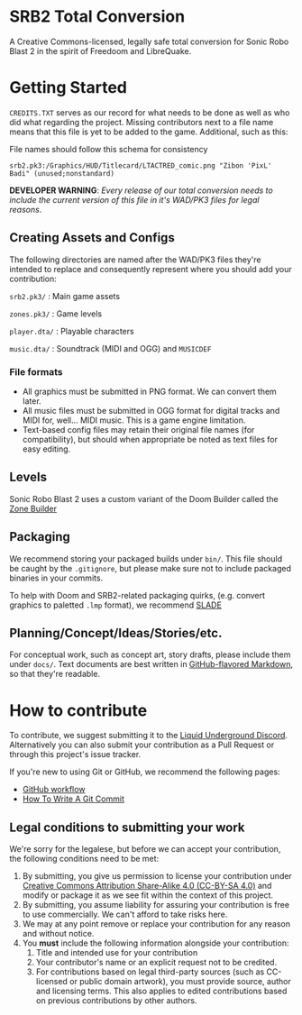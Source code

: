# SRB2 Total Conversion

A Creative Commons-licensed, legally safe total conversion for Sonic Robo
Blast 2 in the spirit of Freedoom and LibreQuake.

# Getting Started

`CREDITS.TXT` serves as our record for what needs to be done as
well as who did what regarding the project.
Missing contributors next to a file name means that this file is yet to be
added to the game. Additional, such as this:

File names should follow this schema for consistency

```
srb2.pk3:/Graphics/HUD/Titlecard/LTACTRED_comic.png "Zibon 'PixL' Badi" (unused;nonstandard)
```

**DEVELOPER WARNING**: *Every release of our total conversion needs to
include the current version of this file in it's WAD/PK3 files for legal
reasons*.


## Creating Assets and Configs

The following directories are named after the WAD/PK3 files they're
intended to replace and consequently represent where you should add your
contribution:

`srb2.pk3/`
: Main game assets

`zones.pk3/`
: Game levels

`player.dta/`
: Playable characters

`music.dta/`
: Soundtrack (MIDI and OGG) and `MUSICDEF`

### File formats

- All graphics must be submitted in PNG format. We can convert them later.
- All music files must be submitted in OGG format for digital tracks and
  MIDI for, well... MIDI music. This is a game engine limitation.
- Text-based config files may retain their original file names (for
  compatibility), but should when appropriate be noted as text files for
  easy editing.

## Levels

Sonic Robo Blast 2 uses a custom variant of the Doom Builder called the
[Zone Builder](https://mb.srb2.org/addons/zone-builder.149/)

## Packaging

We recommend storing your packaged builds under `bin/`. This file should be
caught by the `.gitignore`, but please make sure not to include packaged
binaries in your commits.

To help with Doom and SRB2-related packaging quirks, (e.g. convert graphics
to paletted `.lmp` format), we recommend
[SLADE](https://slade.mancubus.net/)

## Planning/Concept/Ideas/Stories/etc.

For conceptual work, such as concept art, story drafts, please include them
under `docs/`. Text documents are best written in
[GitHub-flavored Markdown](https://github.github.com/gfm/), so that they're
readable.


# How to contribute

To contribute, we suggest submitting it to the [Liquid Underground
Discord](https://discord.gg/HVTzVfAWG6).  
Alternatively you can also submit your contribution as a Pull Request or
through this project's issue tracker.

If you're new to using Git or GitHub, we recommend the following pages:

- [GitHub workflow](https://docs.github.com/get-started/quickstart/github-flow)
- [How To Write A Git Commit](https://chris.beams.io/posts/git-commit/)

## Legal conditions to submitting your work

We're sorry for the legalese, but before we can accept your contribution,
the following conditions need to be met:

1. By submitting, you give us permission to license your contribution under
   [Creative Commons Attribution Share-Alike 4.0 (CC-BY-SA 4.0)][CC-BY-SA]
   and modify or package it as we see fit within the context of this
   project.
2. By submitting, you assume liability for assuring your contribution is
   free to use commercially. We can't afford to take risks here.
3. We may at any point remove or replace your contribution for any reason
   and without notice.
4. You **must** include the following information alongside your contribution:
    1. Title and intended use for your contribution
    2. Your contributor's name or an explicit request not to be credited.
    3. For contributions based on legal third-party sources (such as CC-licensed or
       public domain artwork), you must provide source, author and
       licensing terms. This also applies to edited contributions based on
       previous contributions by other authors.

[CC-BY-SA]: <https://creativecommons.org/licenses/by-sa/4.0/>
